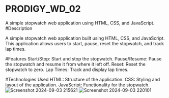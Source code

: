# PRODIGY_WD_02
A simple stopwatch web application using HTML, CSS, and JavaScript.
#Description

A simple stopwatch web application built using HTML, CSS, and JavaScript. This application allows users to start, pause, reset the stopwatch, and track lap times.

#Features
Start/Stop: Start and stop the stopwatch.
Pause/Resume: Pause the stopwatch and resume it from where it left off.
Reset: Reset the stopwatch to zero.
Lap Times: Track and display lap times.

#Technologies Used
HTML: Structure of the application.
CSS: Styling and layout of the application.
JavaScript: Functionality for the stopwatch.
![Screenshot 2024-09-03 215621](https://github.com/user-attachments/assets/e2077dbf-9569-4f52-bdec-b755f1d8a299)
![Screenshot 2024-09-03 220101](https://github.com/user-attachments/assets/e1423711-618e-4d13-a9f9-9391b8250d60)


